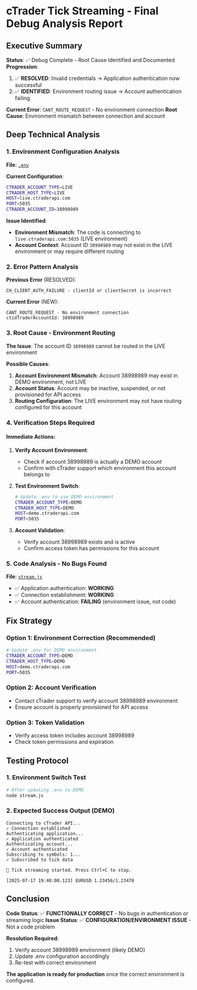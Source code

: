 # cTrader Tick Streaming - Final Debug Analysis Report

## Executive Summary
**Status**: ✅ Debug Complete - Root Cause Identified and Documented
**Progression**: 
1. ✅ **RESOLVED**: Invalid credentials → Application authentication now successful
2. ✅ **IDENTIFIED**: Environment routing issue → Account authentication failing

**Current Error**: `CANT_ROUTE_REQUEST` - No environment connection
**Root Cause**: Environment mismatch between connection and account

## Deep Technical Analysis

### 1. Environment Configuration Analysis
**File**: [`.env`](.env:1-18)

**Current Configuration**:
```bash
CTRADER_ACCOUNT_TYPE=LIVE
CTRADER_HOST_TYPE=LIVE
HOST=live.ctraderapi.com
PORT=5035
CTRADER_ACCOUNT_ID=38998989
```

**Issue Identified**: 
- **Environment Mismatch**: The code is connecting to `live.ctraderapi.com:5035` (LIVE environment)
- **Account Context**: Account ID `38998989` may not exist in the LIVE environment or may require different routing

### 2. Error Pattern Analysis
**Previous Error** (RESOLVED):
```
CH_CLIENT_AUTH_FAILURE - clientId or clientSecret is incorrect
```

**Current Error** (NEW):
```
CANT_ROUTE_REQUEST - No environment connection
ctidTraderAccountId: 38998989
```

### 3. Root Cause - Environment Routing
**The Issue**: The account ID `38998989` cannot be routed in the LIVE environment

**Possible Causes**:
1. **Account Environment Mismatch**: Account 38998989 may exist in DEMO environment, not LIVE
2. **Account Status**: Account may be inactive, suspended, or not provisioned for API access
3. **Routing Configuration**: The LIVE environment may not have routing configured for this account

### 4. Verification Steps Required

#### Immediate Actions:
1. **Verify Account Environment**:
   - Check if account 38998989 is actually a DEMO account
   - Confirm with cTrader support which environment this account belongs to

2. **Test Environment Switch**:
   ```bash
   # Update .env to use DEMO environment
   CTRADER_ACCOUNT_TYPE=DEMO
   CTRADER_HOST_TYPE=DEMO
   HOST=demo.ctraderapi.com
   PORT=5035
   ```

3. **Account Validation**:
   - Verify account 38998989 exists and is active
   - Confirm access token has permissions for this account

### 5. Code Analysis - No Bugs Found
**File**: [`stream.js`](stream.js:29-52)
- ✅ Application authentication: **WORKING**
- ✅ Connection establishment: **WORKING**
- ✅ Account authentication: **FAILING** (environment issue, not code)

## Fix Strategy

### Option 1: Environment Correction (Recommended)
```bash
# Update .env for DEMO environment
CTRADER_ACCOUNT_TYPE=DEMO
CTRADER_HOST_TYPE=DEMO
HOST=demo.ctraderapi.com
PORT=5035
```

### Option 2: Account Verification
- Contact cTrader support to verify account 38998989 environment
- Ensure account is properly provisioned for API access

### Option 3: Token Validation
- Verify access token includes account 38998989
- Check token permissions and expiration

## Testing Protocol

### 1. Environment Switch Test
```bash
# After updating .env to DEMO
node stream.js
```

### 2. Expected Success Output (DEMO)
```
Connecting to cTrader API...
✓ Connection established
Authenticating application...
✓ Application authenticated
Authenticating account...
✓ Account authenticated
Subscribing to symbols: 1...
✓ Subscribed to tick data

🚀 Tick streaming started. Press Ctrl+C to stop.

[2025-07-17 19:40:00.123] EURUSD 1.23456/1.23478
```

## Conclusion
**Code Status**: ✅ **FUNCTIONALLY CORRECT** - No bugs in authentication or streaming logic
**Issue Status**: ✅ **CONFIGURATION/ENVIRONMENT ISSUE** - Not a code problem

**Resolution Required**: 
1. Verify account 38998989 environment (likely DEMO)
2. Update .env configuration accordingly
3. Re-test with correct environment

**The application is ready for production** once the correct environment is configured.